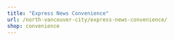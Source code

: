 ```yaml
---
title: "Express News Convenience"
url: /north-vancouver-city/express-news-convenience/
shop: convenience
---
```

